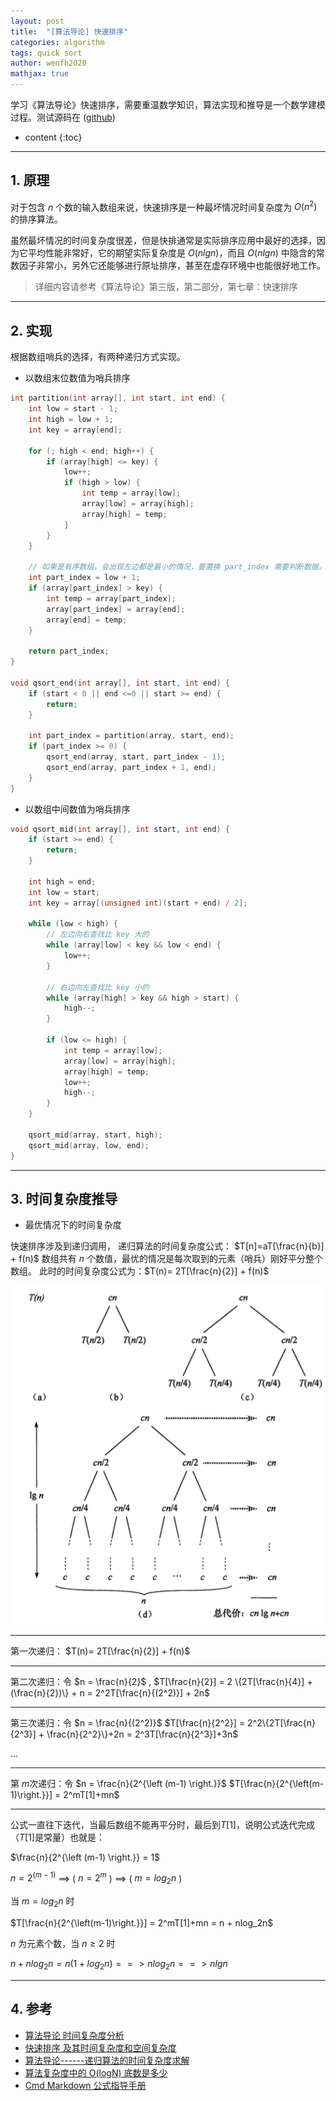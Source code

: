 ```yaml
---
layout: post
title:  "[算法导论] 快速排序"
categories: algorithm
tags: quick sort
author: wenfh2020
mathjax: true
--- 
```


学习《算法导论》快速排序，需要重温数学知识，算法实现和推导是一个数学建模过程。测试源码在 ([github](https://github.com/wenfh2020/c_test/blob/master/algorithms/sort.h))



* content
{:toc}

---

## 1. 原理

对于包含 $n$ 个数的输入数组来说，快速排序是一种最坏情况时间复杂度为 $O(n^2)$ 的排序算法。

虽然最坏情况的时间复杂度很差，但是快排通常是实际排序应用中最好的选择，因为它平均性能非常好，它的期望实际复杂度是 $O(nlgn)$，而且 $O(nlgn)$ 中隐含的常数因子非常小，另外它还能够进行原址排序，甚至在虚存环境中也能很好地工作。

> 详细内容请参考《算法导论》第三版，第二部分，第七章：快速排序

---

## 2. 实现

根据数组哨兵的选择，有两种递归方式实现。

* 以数组末位数值为哨兵排序

```c
int partition(int array[], int start, int end) {
    int low = start - 1;
    int high = low + 1;
    int key = array[end];

    for (; high < end; high++) {
        if (array[high] <= key) {
            low++;
            if (high > low) {
                int temp = array[low];
                array[low] = array[high];
                array[high] = temp;
            }
        }
    }

    // 如果是有序数组，会出现左边都是最小的情况，要置换 part_index 需要判断数据。
    int part_index = low + 1;
    if (array[part_index] > key) {
        int temp = array[part_index];
        array[part_index] = array[end];
        array[end] = temp;
    }

    return part_index;
}

void qsort_end(int array[], int start, int end) {
    if (start < 0 || end <=0 || start >= end) {
        return;
    }

    int part_index = partition(array, start, end);
    if (part_index >= 0) {
        qsort_end(array, start, part_index - 1);
        qsort_end(array, part_index + 1, end);
    }
}
```

* 以数组中间数值为哨兵排序

```c
void qsort_mid(int array[], int start, int end) {
    if (start >= end) {
        return;
    }

    int high = end;
    int low = start;
    int key = array[(unsigned int)(start + end) / 2];

    while (low < high) {
        // 左边向右查找比 key 大的
        while (array[low] < key && low < end) {
            low++;
        }

        // 右边向左查找比 key 小的
        while (array[high] > key && high > start) {
            high--;
        }

        if (low <= high) {
            int temp = array[low];
            array[low] = array[high];
            array[high] = temp;
            low++;
            high--;
        }
    }

    qsort_mid(array, start, high);
    qsort_mid(array, low, end);
}
```

---

## 3. 时间复杂度推导

* 最优情况下的时间复杂度

快速排序涉及到递归调用， 递归算法的时间复杂度公式：
$T[n]=aT[\frac{n}{b}] + f(n)$
数组共有 $n$ 个数值，最优的情况是每次取到的元素（哨兵）刚好平分整个数组。
此时的时间复杂度公式为：$T(n)= 2T[\frac{n}{2}] + f(n)$

<div align=center><img src="/images/2020/2020-06-03-06-26-44.png" data-action="zoom"></div>

---

第一次递归：
$T(n)= 2T[\frac{n}{2}] + f(n)$

---

第二次递归：令 $n = \frac{n}{2}$ ,
$T[\frac{n}{2}] = 2 \{2T[\frac{n}{4}] + (\frac{n}{2})\} + n = 2^2T[\frac{n}{(2^2)}] + 2n$

---

第三次递归：令 $n = \frac{n}{(2^2)}$
$T[\frac{n}{2^2}] = 2^2\{2T[\frac{n}{2^3}] + \frac{n}{2^2}\}+2n = 2^3T[\frac{n}{2^3}]+3n$

...

---

第 $m$次递归：令 $n = \frac{n}{2^{\left (m-1) \right.}}$
$T[\frac{n}{2^{\left(m-1)\right.}}] = 2^mT[1]+mn$

---

公式一直往下迭代，当最后数组不能再平分时，最后到$T[1]$，说明公式迭代完成（$T[1]$是常量）也就是：

$\frac{n}{2^{\left (m-1) \right.}} = 1$

$n = 2^{\left (m-1) \right.}$ ==> ( $n = 2^m$ ) ==> ( $m = log_2n$ )

当 $m = log_2n$ 时

$T[\frac{n}{2^{\left(m-1)\right.}}] = 2^mT[1]+mn = n + nlog_2n$

$n$ 为元素个数，当 $n \geq 2$ 时

$n + nlog_2n = n(1+log_2n) ==> nlog_2n ==> nlgn$ 

---

## 4. 参考

* [算法导论 时间复杂度分析](https://blog.csdn.net/iiaba_/article/details/85029102#comments)
* [快速排序 及其时间复杂度和空间复杂度](https://blog.csdn.net/A_BlackMoon/article/details/81064712)
* [算法导论------递归算法的时间复杂度求解](https://blog.csdn.net/so_geili/article/details/53444816)
* [算法复杂度中的 O(logN) 底数是多少](https://www.cnblogs.com/lulin1/p/9516132.html)
* [Cmd Markdown 公式指导手册](https://www.zybuluo.com/codeep/note/163962)
